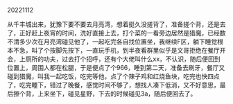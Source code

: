 20221112

从千丰城出来，犹豫下要不要去月亮湾，想着挺久没搓背了，准备搓个背，还是去了，正好赶上夜宵的时间，洗好直接上去，打个菜的一看旁边居然是猎魔，已经数不清多少次在月亮湾碰见他了，一起吃完各自找位置坐，我继续F区，躺下睡觉根本不急，叫了个按脚先按下，一直玩手机，到半夜看群里似乎是文哥拒绝在餐厅开会，上厕所的功夫，过去打个招呼，还有个大佬叫什么xx，不认识，随后便回到位置上，周围人都在松腿，于是便点了个966，睡到第二天，准备去刷牙，餐厅又碰到猎魔，叫我一起吃饭，吃完等他，点了个辣子鸡和红烧鱼块，吃完也快四点了，吃完睡下，错过了晚餐，感觉时间不够了，想找人凑下低消，又不好意思，最后擦个背，上来坐下，碰见星野，下去的时候碰见3a，随后便回去了。

